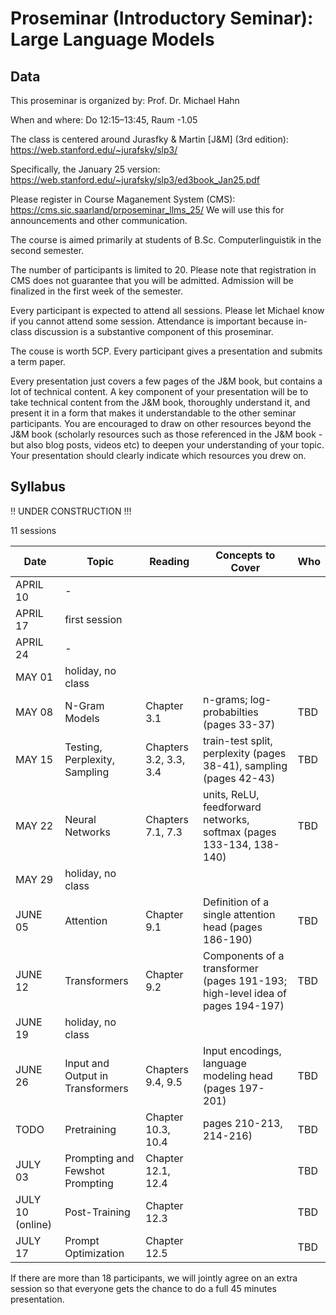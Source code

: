 # Proseminar (Introductory Seminar): Large Language Models



## Data

This proseminar is organized by: Prof. Dr. Michael Hahn

When and where: Do 12:15–13:45, Raum -1.05

The class is centered around Jurasfky & Martin [J&M] (3rd edition): https://web.stanford.edu/~jurafsky/slp3/

Specifically, the January 25 version: https://web.stanford.edu/~jurafsky/slp3/ed3book_Jan25.pdf

Please register in Course Maganement System (CMS): https://cms.sic.saarland/prposeminar_llms_25/
We will use this for announcements and other communication.

The course is aimed primarily at students of B.Sc. Computerlinguistik in the second semester.

The number of participants is limited to 20. Please note that registration in CMS does not guarantee that you will be admitted. Admission will be finalized in the first week of the semester.

Every participant is expected to attend all sessions. Please let Michael know if you cannot attend some session. Attendance is important because in-class discussion is a substantive component of this proseminar.

The couse is worth 5CP. Every participant gives a presentation and submits a term paper.

Every presentation just covers a few pages of the J&M book, but contains a lot of technical content. A key component of your presentation will be to take technical content from the J&M book, thoroughly understand it, and present it in a form that makes it understandable to the other seminar participants. You are encouraged to draw on other resources beyond the J&M book (scholarly resources such as those referenced in the J&M book - but also blog posts, videos etc) to deepen your understanding of your topic. Your presentation should clearly indicate which resources you drew on.

## Syllabus

!! UNDER CONSTRUCTION !!!



11 sessions

| Date      | Topic          | Reading | Concepts to Cover     |  Who |
|-----------|--------------------|-----|-----|------|
| APRIL 10  | -                   |   |   |  |
| APRIL 17  | first session                   |   |   |  |
| APRIL 24  | -                   |   |   |    |
| MAY 01    | holiday, no class  |   |   |    |
| MAY 08    | N-Gram Models      | Chapter 3.1   | n-grams; log-probabilties (pages 33-37)   |  TBD  |
| MAY 15    | Testing, Perplexity, Sampling    | Chapters 3.2, 3.3, 3.4   | train-test split, perplexity (pages 38-41), sampling (pages 42-43)  |  TBD  |
| MAY 22    | Neural Networks                   | Chapters 7.1, 7.3   | units, ReLU, feedforward networks, softmax (pages 133-134, 138-140) |  TBD  |
| MAY 29    | holiday, no class  |   |   |  |
| JUNE 05   | Attention                   | Chapter 9.1   | Definition of a single attention head (pages 186-190)  |  TBD  |
| JUNE 12   | Transformers                   | Chapter 9.2   |  Components of a transformer (pages 191-193; high-level idea of pages 194-197) |  TBD  |
| JUNE 19   | holiday, no class  |   |   |  |
| JUNE 26   | Input and Output  in Transformers                   | Chapters 9.4, 9.5  | Input encodings, language modeling head (pages 197-201)  |  TBD  |
| TODO | Pretraining | Chapter 10.3, 10.4 | pages 210-213, 214-216) | TBD |
| JULY 03   |   Prompting and Fewshot Prompting                | Chapter 12.1, 12.4  |   |  TBD  |
| JULY 10 (online)   |    Post-Training                | Chapter 12.3  |   |  TBD  |
| JULY 17   |    Prompt Optimization                | Chapter 12.5  |   |  TBD |

If there are more than 18 participants, we will jointly agree on an extra session so that everyone gets the chance to do a full 45 minutes presentation.

